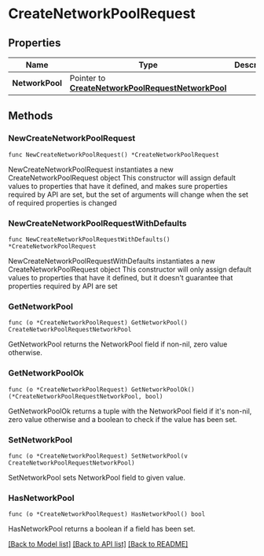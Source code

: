 # CreateNetworkPoolRequest

## Properties

Name | Type | Description | Notes
------------ | ------------- | ------------- | -------------
**NetworkPool** | Pointer to [**CreateNetworkPoolRequestNetworkPool**](CreateNetworkPoolRequestNetworkPool.md) |  | [optional] 

## Methods

### NewCreateNetworkPoolRequest

`func NewCreateNetworkPoolRequest() *CreateNetworkPoolRequest`

NewCreateNetworkPoolRequest instantiates a new CreateNetworkPoolRequest object
This constructor will assign default values to properties that have it defined,
and makes sure properties required by API are set, but the set of arguments
will change when the set of required properties is changed

### NewCreateNetworkPoolRequestWithDefaults

`func NewCreateNetworkPoolRequestWithDefaults() *CreateNetworkPoolRequest`

NewCreateNetworkPoolRequestWithDefaults instantiates a new CreateNetworkPoolRequest object
This constructor will only assign default values to properties that have it defined,
but it doesn't guarantee that properties required by API are set

### GetNetworkPool

`func (o *CreateNetworkPoolRequest) GetNetworkPool() CreateNetworkPoolRequestNetworkPool`

GetNetworkPool returns the NetworkPool field if non-nil, zero value otherwise.

### GetNetworkPoolOk

`func (o *CreateNetworkPoolRequest) GetNetworkPoolOk() (*CreateNetworkPoolRequestNetworkPool, bool)`

GetNetworkPoolOk returns a tuple with the NetworkPool field if it's non-nil, zero value otherwise
and a boolean to check if the value has been set.

### SetNetworkPool

`func (o *CreateNetworkPoolRequest) SetNetworkPool(v CreateNetworkPoolRequestNetworkPool)`

SetNetworkPool sets NetworkPool field to given value.

### HasNetworkPool

`func (o *CreateNetworkPoolRequest) HasNetworkPool() bool`

HasNetworkPool returns a boolean if a field has been set.


[[Back to Model list]](../README.md#documentation-for-models) [[Back to API list]](../README.md#documentation-for-api-endpoints) [[Back to README]](../README.md)


